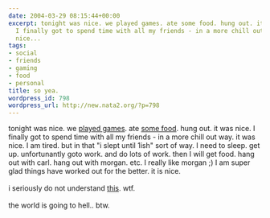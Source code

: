 ```yaml
---
date: 2004-03-29 08:15:44+00:00
excerpt: tonight was nice. we played games. ate some food. hung out. it was nice.
  I finally got to spend time with all my friends - in a more chill out way. it was
  nice...
tags:
- social
- friends
- gaming
- food
- personal
title: so yea.
wordpress_id: 798
wordpress_url: http://new.nata2.org/?p=798
---
```


tonight was nice. we <a href="http://www.nata2.info/?path=pictures%2Fmisc%2Fphone_camera%2Fphotolog&img=1080542019-Nokia6600(065).jpg">played games</a>. ate <a href="http://www.nata2.info/?path=pictures%2Fmisc%2Fphone_camera%2Fphotolog&img=1080536183-Nokia6600%28063%29.jpg">some food</a>. hung out. it was nice. I finally got to spend time with all my friends - in a more chill out way. it was nice. I am tired. but in that "i slept until 1ish" sort of way. I need to sleep. get up. unfortunantly goto work. and do lots of work. then I will get food. hang out with carl. hang out with morgan. etc. I really like morgan ;) I am super glad things have worked out for the better. it is nice. <br/><br/>i seriously do not understand <a href="http://www.nata2.info/?path=pictures%2Fmisc%2Fphone_camera%2Fphotolog&img=1080428506-Nokia6600(047).jpg">this</a>. wtf. <br/><br/>the world is going to hell.. btw.